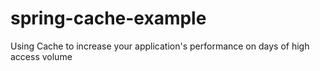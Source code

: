 # spring-cache-example

Using Cache to increase your application's performance on days of high access volume
